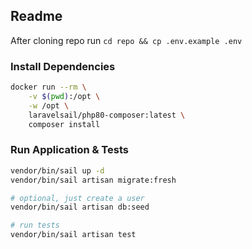 ## Readme
After cloning repo run `cd repo && cp .env.example .env`

### Install Dependencies
```bash
docker run --rm \
    -v $(pwd):/opt \
    -w /opt \
    laravelsail/php80-composer:latest \
    composer install
```

### Run Application & Tests
```bash
vendor/bin/sail up -d
vendor/bin/sail artisan migrate:fresh

# optional, just create a user
vendor/bin/sail artisan db:seed

# run tests
vendor/bin/sail artisan test
```
